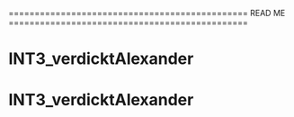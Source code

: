 ============================================== READ ME ==============================================
# INT3_verdicktAlexander
# INT3_verdicktAlexander
